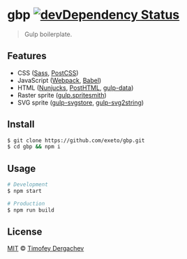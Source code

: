 # gbp [![devDependency Status][depstat-image]][depstat-url]

> Gulp boilerplate.

## Features

- CSS ([Sass](http://sass-lang.com/), [PostCSS](https://github.com/postcss/postcss))
- JavaScript ([Webpack](https://webpack.github.io/), [Babel](http://babeljs.io/))
- HTML ([Nunjucks](https://mozilla.github.io/nunjucks/), [PostHTML](https://github.com/posthtml/posthtml), [gulp-data](https://github.com/colynb/gulp-data))
- Raster sprite ([gulp.spritesmith](https://github.com/twolfson/gulp.spritesmith))
- SVG sprite ([gulp-svgstore](https://github.com/w0rm/gulp-svgstore), [gulp-svg2string](https://github.com/exeto/gulp-svg2string))

## Install

```bash
$ git clone https://github.com/exeto/gbp.git
$ cd gbp && npm i
```

## Usage

```bash
# Development
$ npm start

# Production
$ npm run build
```

## License

[MIT](LICENSE.md) © [Timofey Dergachev](http://exeto.me/)

[depstat-url]: https://david-dm.org/exeto/gbp#info=devDependencies
[depstat-image]: https://david-dm.org/exeto/gbp/dev-status.svg
